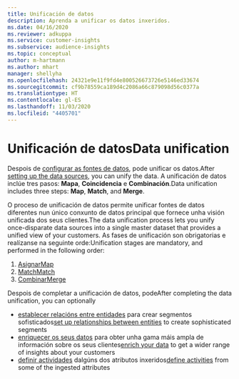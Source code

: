 ```yaml
---
title: Unificación de datos
description: Aprenda a unificar os datos inxeridos.
ms.date: 04/16/2020
ms.reviewer: adkuppa
ms.service: customer-insights
ms.subservice: audience-insights
ms.topic: conceptual
author: m-hartmann
ms.author: mhart
manager: shellyha
ms.openlocfilehash: 24321e9e11f9fd4e800526673726e5146ed33674
ms.sourcegitcommit: cf9b78559ca189d4c2086a66c879098d56c0377a
ms.translationtype: HT
ms.contentlocale: gl-ES
ms.lasthandoff: 11/03/2020
ms.locfileid: "4405701"
---
```

# <a name="data-unification"></a><span data-ttu-id="e14c4-103">Unificación de datos</span><span class="sxs-lookup"><span data-stu-id="e14c4-103">Data unification</span></span>

<span data-ttu-id="e14c4-104">Despois de [configurar as fontes de datos](data-sources.md), pode unificar os datos.</span><span class="sxs-lookup"><span data-stu-id="e14c4-104">After [setting up the data sources](data-sources.md), you can unify the data.</span></span> <span data-ttu-id="e14c4-105">A unificación de datos inclúe tres pasos: **Mapa**, **Coincidencia** e **Combinación**.</span><span class="sxs-lookup"><span data-stu-id="e14c4-105">Data unification includes three steps: **Map**, **Match**, and **Merge**.</span></span>

<span data-ttu-id="e14c4-106">O proceso de unificación de datos permite unificar fontes de datos diferentes nun único conxunto de datos principal que fornece unha visión unificada dos seus clientes.</span><span class="sxs-lookup"><span data-stu-id="e14c4-106">The data unification process lets you unify once-disparate data sources into a single master dataset that provides a unified view of your customers.</span></span> <span data-ttu-id="e14c4-107">As fases de unificación son obrigatorias e realízanse na seguinte orde:</span><span class="sxs-lookup"><span data-stu-id="e14c4-107">Unification stages are mandatory, and performed in the following order:</span></span>

1. [<span data-ttu-id="e14c4-108">Asignar</span><span class="sxs-lookup"><span data-stu-id="e14c4-108">Map</span></span>](map-entities.md)
2. [<span data-ttu-id="e14c4-109">Match</span><span class="sxs-lookup"><span data-stu-id="e14c4-109">Match</span></span>](match-entities.md)
3. [<span data-ttu-id="e14c4-110">Combinar</span><span class="sxs-lookup"><span data-stu-id="e14c4-110">Merge</span></span>](merge-entities.md)

<span data-ttu-id="e14c4-111">Despois de completar a unificación de datos, pode</span><span class="sxs-lookup"><span data-stu-id="e14c4-111">After completing the data unification, you can optionally</span></span>

- <span data-ttu-id="e14c4-112">[establecer relacións entre entidades](relationships.md) para crear segmentos sofisticados</span><span class="sxs-lookup"><span data-stu-id="e14c4-112">[set up relationships between entities](relationships.md) to create sophisticated segments</span></span>
- <span data-ttu-id="e14c4-113">[enriquecer os seus datos](enrichment-hub.md) para obter unha gama máis ampla de información sobre os seus clientes</span><span class="sxs-lookup"><span data-stu-id="e14c4-113">[enrich your data](enrichment-hub.md) to get a wider range of insights about your customers</span></span>
- <span data-ttu-id="e14c4-114">[definir actividades](activities.md) dalgúns dos atributos inxeridos</span><span class="sxs-lookup"><span data-stu-id="e14c4-114">[define activities](activities.md) from some of the ingested attributes</span></span>
